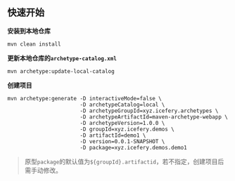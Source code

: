 ## 快速开始

**安装到本地仓库**

```shell
mvn clean install
```

**更新本地仓库的`archetype-catalog.xml`**

```shell
mvn archetype:update-local-catalog
```

**创建项目**

```shell
mvn archetype:generate -D interactiveMode=false \
                       -D archetypeCatalog=local \
                       -D archetypeGroupId=xyz.icefery.archetypes \
                       -D archetypeArtifactId=maven-archetype-webapp \
                       -D archetypeVersion=1.0.0 \
                       -D groupId=xyz.icefery.demos \
                       -D artifactId=demo1 \
                       -D version=0.0.1-SNAPSHOT \
                       -D package=xyz.icefery.demos.demo1
```

> 原型`package`的默认值为`${groupId}.artifactid`，若不指定，创建项目后需手动修改。

